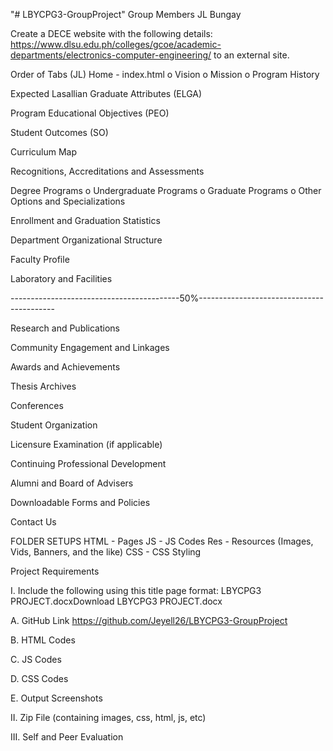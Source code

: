 "# LBYCPG3-GroupProject" 
Group Members
JL Bungay

Create a DECE website with the following details: https://www.dlsu.edu.ph/colleges/gcoe/academic-departments/electronics-computer-engineering/ to an external site.

Order of Tabs
(JL)
Home - index.html
o Vision
o Mission
o Program History


Expected Lasallian Graduate Attributes (ELGA)

Program Educational Objectives (PEO)

Student Outcomes (SO)

Curriculum Map

Recognitions, Accreditations and Assessments

Degree Programs
o Undergraduate Programs
o Graduate Programs
o Other Options and Specializations

Enrollment and Graduation Statistics

Department Organizational Structure

Faculty Profile

Laboratory and Facilities

------------------------------------------50%------------------------------------------

Research and Publications

Community Engagement and Linkages

Awards and Achievements

Thesis Archives

Conferences

Student Organization

Licensure Examination (if applicable)

Continuing Professional Development

Alumni and Board of Advisers

Downloadable Forms and Policies

Contact Us

FOLDER SETUPS
HTML - Pages
JS - JS Codes
Res - Resources (Images, Vids, Banners, and the like)
CSS - CSS Styling

Project Requirements

I. Include the following using this title page format: LBYCPG3 PROJECT.docxDownload LBYCPG3 PROJECT.docx

A. GitHub Link
https://github.com/Jeyell26/LBYCPG3-GroupProject

B. HTML Codes

C. JS Codes

D. CSS Codes

E. Output Screenshots

 

II. Zip File (containing images, css, html, js, etc)

 

III. Self and Peer Evaluation


